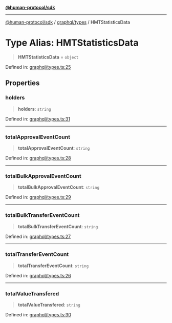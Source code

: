[**@human-protocol/sdk**](../../../README.md)

***

[@human-protocol/sdk](../../../modules.md) / [graphql/types](../README.md) / HMTStatisticsData

# Type Alias: HMTStatisticsData

> **HMTStatisticsData** = `object`

Defined in: [graphql/types.ts:25](https://github.com/humanprotocol/human-protocol/blob/366f3dd978e17e96d3d7afc31ded53e6bfcb7710/packages/sdk/typescript/human-protocol-sdk/src/graphql/types.ts#L25)

## Properties

### holders

> **holders**: `string`

Defined in: [graphql/types.ts:31](https://github.com/humanprotocol/human-protocol/blob/366f3dd978e17e96d3d7afc31ded53e6bfcb7710/packages/sdk/typescript/human-protocol-sdk/src/graphql/types.ts#L31)

***

### totalApprovalEventCount

> **totalApprovalEventCount**: `string`

Defined in: [graphql/types.ts:28](https://github.com/humanprotocol/human-protocol/blob/366f3dd978e17e96d3d7afc31ded53e6bfcb7710/packages/sdk/typescript/human-protocol-sdk/src/graphql/types.ts#L28)

***

### totalBulkApprovalEventCount

> **totalBulkApprovalEventCount**: `string`

Defined in: [graphql/types.ts:29](https://github.com/humanprotocol/human-protocol/blob/366f3dd978e17e96d3d7afc31ded53e6bfcb7710/packages/sdk/typescript/human-protocol-sdk/src/graphql/types.ts#L29)

***

### totalBulkTransferEventCount

> **totalBulkTransferEventCount**: `string`

Defined in: [graphql/types.ts:27](https://github.com/humanprotocol/human-protocol/blob/366f3dd978e17e96d3d7afc31ded53e6bfcb7710/packages/sdk/typescript/human-protocol-sdk/src/graphql/types.ts#L27)

***

### totalTransferEventCount

> **totalTransferEventCount**: `string`

Defined in: [graphql/types.ts:26](https://github.com/humanprotocol/human-protocol/blob/366f3dd978e17e96d3d7afc31ded53e6bfcb7710/packages/sdk/typescript/human-protocol-sdk/src/graphql/types.ts#L26)

***

### totalValueTransfered

> **totalValueTransfered**: `string`

Defined in: [graphql/types.ts:30](https://github.com/humanprotocol/human-protocol/blob/366f3dd978e17e96d3d7afc31ded53e6bfcb7710/packages/sdk/typescript/human-protocol-sdk/src/graphql/types.ts#L30)

